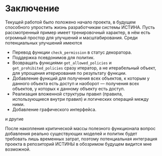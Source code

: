 # Заключение

Текущей работой было положено начало проекта, в будущем способного упростить жизнь разработчикам системы ИСТИНА. Пусть рассмотренный пример имеет  тренировочный характер, в нём есть огромный простор для улучшений и масштабирования. Среди потенциальных улучшений имеются

- Перевод функции `check_permission` в статус декоратора.
- Поддержка псевдонимов для политик.
- Возвращать функциями `get_allowed_policies` и `get_prohibited_policies` сразу итератор, а не итерабельный объект, для упрощения итерирования по результату функции.
- Добавление функций для получения всех объектов, к которым у данного объекта есть доступ и наоборот — получения всех объектов, у которых к данному объекту есть доступ.
- Реализация вложенной структуры правил (правила, использующиеся внутри правил) и логических операций между ними.
- Добавление графического интерфейса.

и другие

После накопления критической массы полезного функционала вопрос добавления реально существующих моделей и политик будет требовать лишь временных затрат, поэтому потенциальная интеграция проекта в репозиторий ИСТИНЫ в обозримом будущем видится мне возможной.